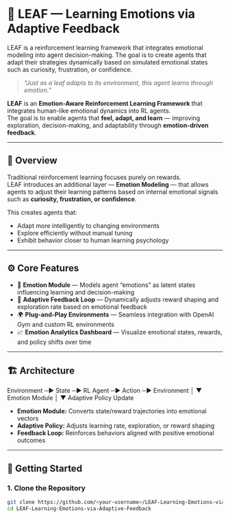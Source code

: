 # 🌿 LEAF — Learning Emotions via Adaptive Feedback
LEAF is a reinforcement learning framework that integrates emotional modeling into agent decision-making. The goal is to create agents that adapt their strategies dynamically based on simulated emotional states such as curiosity, frustration, or confidence.
>_“Just as a leaf adapts to its environment, this agent learns through emotion.”_

**LEAF** is an **Emotion-Aware Reinforcement Learning Framework** that integrates human-like emotional dynamics into RL agents.  
The goal is to enable agents that **feel, adapt, and learn** — improving exploration, decision-making, and adaptability through **emotion-driven feedback**.

---

## 🧠 Overview

Traditional reinforcement learning focuses purely on rewards.  
LEAF introduces an additional layer — **Emotion Modeling** — that allows agents to adjust their learning patterns based on internal emotional signals such as **curiosity, frustration, or confidence**.

This creates agents that:
- Adapt more intelligently to changing environments  
- Explore efficiently without manual tuning  
- Exhibit behavior closer to human learning psychology  

---

## ⚙️ Core Features

- 🧩 **Emotion Module** — Models agent “emotions” as latent states influencing learning and decision-making  
- 🔁 **Adaptive Feedback Loop** — Dynamically adjusts reward shaping and exploration rate based on emotional feedback  
- 🌍 **Plug-and-Play Environments** — Seamless integration with OpenAI Gym and custom RL environments  
- 📈 **Emotion Analytics Dashboard** — Visualize emotional states, rewards, and policy shifts over time  

---

## 🏗️ Architecture

Environment ─▶ State ─▶ RL Agent ─▶ Action ─▶ Environment
│
▼
Emotion Module
│
▼
Adaptive Policy Update




- **Emotion Module:** Converts state/reward trajectories into emotional vectors  
- **Adaptive Policy:** Adjusts learning rate, exploration, or reward shaping  
- **Feedback Loop:** Reinforces behaviors aligned with positive emotional outcomes  

---

## 🚀 Getting Started

### **1. Clone the Repository**
```bash
git clone https://github.com/<your-username>/LEAF-Learning-Emotions-via-Adaptive-Feedback.git
cd LEAF-Learning-Emotions-via-Adaptive-Feedback